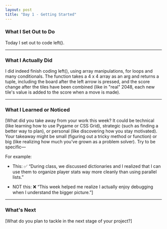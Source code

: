 ```yaml
---
layout: post
title: "Day 1 - Getting Started"
---
```


### What I Set Out to Do

Today I set out to code left().

---

### What I Actually Did

I did indeed finish coding left(), using array manipulations, for loops and many conditionals. The function takes a 4 x 4 array as an arg and returns a tuple, including the board after the left arrow is pressed, and the score change after the tiles have been combined (like in "real" 2048, each new tile's value is added to the score when a move is made).

---

### What I Learned or Noticed

[What did you take away from your work this week?
It could be technical (like learning how to use Pygame or CSS Grid), strategic (such as finding a better way to plan), or personal (like discovering how you stay motivated). Your takeaway might be small (figuring out a tricky method or function) or big (like realizing how much you’ve grown as a problem solver).
Try to be specific—

For example: 
   * This: ✅ “During class, we discussed dictionaries and I realized that I can use them to organize player stats way more cleanly than using parallel lists.”

   * NOT this: ❌ “This week helped me realize I actually enjoy debugging when I understand the bigger picture.”]

---

### What's Next

[What do you plan to tackle in the next stage of your project?]
